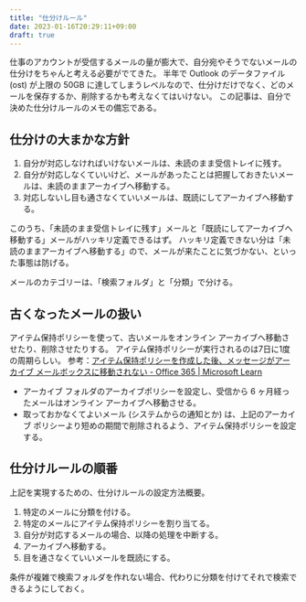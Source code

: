 ```yaml
---
title: "仕分けルール"
date: 2023-01-16T20:29:11+09:00
draft: true
---
```


仕事のアカウントが受信するメールの量が膨大で、自分宛やそうでないメールの仕分けをちゃんと考える必要がでてきた。
半年で Outlook のデータファイル (ost) が上限の 50GB に達してしまうレベルなので、仕分けだけでなく、どのメールを保存するか、削除するかも考えなくてはいけない。
この記事は、自分で決めた仕分けルールのメモの備忘である。

## 仕分けの大まかな方針

1. 自分が対応しなければいけないメールは、未読のまま受信トレイに残す。
1. 自分が対応しなくていいけど、メールがあったことは把握しておきたいメールは、未読のままアーカイブへ移動する。
1. 対応しないし目も通さなくていいメールは、既読にしてアーカイブへ移動する。

このうち、「未読のまま受信トレイに残す」メールと「既読にしてアーカイブへ移動する」メールがハッキリ定義できるはず。
ハッキリ定義できない分は「未読のままアーカイブへ移動する」ので、メールが来たことに気づかない、といった事態は防げる。

メールのカテゴリーは、「検索フォルダ」と「分類」で分ける。

## 古くなったメールの扱い
アイテム保持ポリシーを使って、古いメールをオンライン アーカイブへ移動させたり、削除させたりする。
アイテム保持ポリシーが実行されるのは7日に1度の周期らしい。
参考：[アイテム保持ポリシーを作成した後、メッセージがアーカイブ メールボックスに移動されない - Office 365 | Microsoft Learn](https://learn.microsoft.com/ja-jp/microsoft-365/troubleshoot/archive-mailboxes/message-not-moved-to-archive)

* アーカイブ フォルダのアーカイブポリシーを設定し、受信から 6 ヶ月経ったメールはオンライン アーカイブへ移動させる。
* 取っておかなくてよいメール (システムからの通知とか) は、上記のアーカイブ ポリシーより短めの期間で削除されるよう、アイテム保持ポリシーを設定する。

## 仕分けルールの順番
上記を実現するための、仕分けルールの設定方法概要。

1. 特定のメールに分類を付ける。
1. 特定のメールにアイテム保持ポリシーを割り当てる。
1. 自分が対応するメールの場合、以降の処理を中断する。
1. アーカイブへ移動する。
1. 目を通さなくていいメールを既読にする。

条件が複雑で検索フォルダを作れない場合、代わりに分類を付けてそれで検索できるようにしておく。
